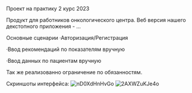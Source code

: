 Проект на практику 2 курс 2023

Продукт для работников онкологического центра. Веб версия нашего декстопного приложения - ...

Основные сценарии
  ·Авторизация/Регистрация
  
  ·Ввод рекомендаций по показателям вручную
  
  ·Ввод данных по пациентам вручную
  

Так же реализованно ограничение по обязанностям.

Скриншоты интерфейса:
![nD0XdHnHvGo](https://github.com/606LXRD/neuralWeb/assets/116348495/3b87fbe9-65ab-41dc-9114-9c9202ae0971)
![2AXWZuKJe4o](https://github.com/606LXRD/neuralWeb/assets/116348495/31a388b7-34e1-4027-985f-21007baff616)
